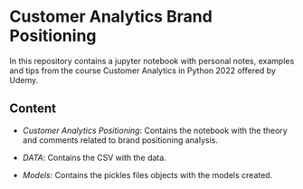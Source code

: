 # Customer Analytics Brand Positioning

In this repository contains a jupyter notebook with personal notes, examples and tips from the course Customer Analytics in Python 2022 offered by Udemy.

## Content

- *Customer Analytics Positioning*: Contains the notebook with the theory and comments related to brand positioning analysis.

- *DATA*: Contains the CSV with the data.

- *Models*: Contains the pickles files objects with the models created.

